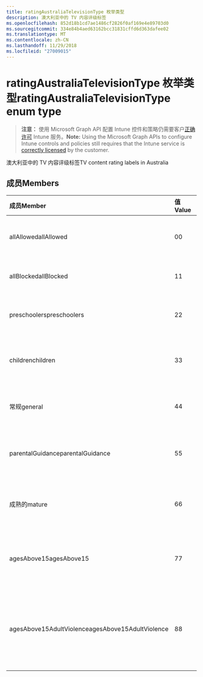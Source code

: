 ```yaml
---
title: ratingAustraliaTelevisionType 枚举类型
description: 澳大利亚中的 TV 内容评级标签
ms.openlocfilehash: 852d18b1cd7ae1486cf2826f0af169e4e89703d0
ms.sourcegitcommit: 334e84b4aed63162bcc31831cffd6d363dafee02
ms.translationtype: MT
ms.contentlocale: zh-CN
ms.lasthandoff: 11/29/2018
ms.locfileid: "27009015"
---
```

# <a name="ratingaustraliatelevisiontype-enum-type"></a><span data-ttu-id="d36fe-103">ratingAustraliaTelevisionType 枚举类型</span><span class="sxs-lookup"><span data-stu-id="d36fe-103">ratingAustraliaTelevisionType enum type</span></span>

> <span data-ttu-id="d36fe-104">**注意：** 使用 Microsoft Graph API 配置 Intune 控件和策略仍需要客户[正确许可](https://go.microsoft.com/fwlink/?linkid=839381) Intune 服务。</span><span class="sxs-lookup"><span data-stu-id="d36fe-104">**Note:** Using the Microsoft Graph APIs to configure Intune controls and policies still requires that the Intune service is [correctly licensed](https://go.microsoft.com/fwlink/?linkid=839381) by the customer.</span></span>

<span data-ttu-id="d36fe-105">澳大利亚中的 TV 内容评级标签</span><span class="sxs-lookup"><span data-stu-id="d36fe-105">TV content rating labels in Australia</span></span>
## <a name="members"></a><span data-ttu-id="d36fe-106">成员</span><span class="sxs-lookup"><span data-stu-id="d36fe-106">Members</span></span>
|<span data-ttu-id="d36fe-107">成员</span><span class="sxs-lookup"><span data-stu-id="d36fe-107">Member</span></span>|<span data-ttu-id="d36fe-108">值</span><span class="sxs-lookup"><span data-stu-id="d36fe-108">Value</span></span>|<span data-ttu-id="d36fe-109">说明</span><span class="sxs-lookup"><span data-stu-id="d36fe-109">Description</span></span>|
|:---|:---|:---|
|<span data-ttu-id="d36fe-110">allAllowed</span><span class="sxs-lookup"><span data-stu-id="d36fe-110">allAllowed</span></span>|<span data-ttu-id="d36fe-111">0</span><span class="sxs-lookup"><span data-stu-id="d36fe-111">0</span></span>|<span data-ttu-id="d36fe-112">默认值，允许所有 TV 都显示内容</span><span class="sxs-lookup"><span data-stu-id="d36fe-112">Default value, allow all TV shows content</span></span>|
|<span data-ttu-id="d36fe-113">allBlocked</span><span class="sxs-lookup"><span data-stu-id="d36fe-113">allBlocked</span></span>|<span data-ttu-id="d36fe-114">1</span><span class="sxs-lookup"><span data-stu-id="d36fe-114">1</span></span>|<span data-ttu-id="d36fe-115">不允许任何电视显示内容</span><span class="sxs-lookup"><span data-stu-id="d36fe-115">Do not allow any TV shows content</span></span>|
|<span data-ttu-id="d36fe-116">preschoolers</span><span class="sxs-lookup"><span data-stu-id="d36fe-116">preschoolers</span></span>|<span data-ttu-id="d36fe-117">2</span><span class="sxs-lookup"><span data-stu-id="d36fe-117">2</span></span>|<span data-ttu-id="d36fe-118">P 分类供 preschoolers</span><span class="sxs-lookup"><span data-stu-id="d36fe-118">The P classification is intended for preschoolers</span></span>|
|<span data-ttu-id="d36fe-119">children</span><span class="sxs-lookup"><span data-stu-id="d36fe-119">children</span></span>|<span data-ttu-id="d36fe-120">3</span><span class="sxs-lookup"><span data-stu-id="d36fe-120">3</span></span>|<span data-ttu-id="d36fe-121">C 分类供子级下 14</span><span class="sxs-lookup"><span data-stu-id="d36fe-121">The C classification is intended for children under 14</span></span>|
|<span data-ttu-id="d36fe-122">常规</span><span class="sxs-lookup"><span data-stu-id="d36fe-122">general</span></span>|<span data-ttu-id="d36fe-123">4</span><span class="sxs-lookup"><span data-stu-id="d36fe-123">4</span></span>|<span data-ttu-id="d36fe-124">G 分类是适用于所有岁</span><span class="sxs-lookup"><span data-stu-id="d36fe-124">The G classification is suitable for all ages</span></span>|
|<span data-ttu-id="d36fe-125">parentalGuidance</span><span class="sxs-lookup"><span data-stu-id="d36fe-125">parentalGuidance</span></span>|<span data-ttu-id="d36fe-126">5</span><span class="sxs-lookup"><span data-stu-id="d36fe-126">5</span></span>|<span data-ttu-id="d36fe-127">PG 分类建议为年轻的查看者</span><span class="sxs-lookup"><span data-stu-id="d36fe-127">The PG classification is recommended for young viewers</span></span>|
|<span data-ttu-id="d36fe-128">成熟的</span><span class="sxs-lookup"><span data-stu-id="d36fe-128">mature</span></span>|<span data-ttu-id="d36fe-129">6</span><span class="sxs-lookup"><span data-stu-id="d36fe-129">6</span></span>|<span data-ttu-id="d36fe-130">M 分类建议为查看者超过 15</span><span class="sxs-lookup"><span data-stu-id="d36fe-130">The M classification is recommended for viewers over 15</span></span>|
|<span data-ttu-id="d36fe-131">agesAbove15</span><span class="sxs-lookup"><span data-stu-id="d36fe-131">agesAbove15</span></span>|<span data-ttu-id="d36fe-132">7</span><span class="sxs-lookup"><span data-stu-id="d36fe-132">7</span></span>|<span data-ttu-id="d36fe-133">MA15 + 分类不适用于查看在 15</span><span class="sxs-lookup"><span data-stu-id="d36fe-133">The MA15+ classification is not suitable for viewers under 15</span></span>|
|<span data-ttu-id="d36fe-134">agesAbove15AdultViolence</span><span class="sxs-lookup"><span data-stu-id="d36fe-134">agesAbove15AdultViolence</span></span>|<span data-ttu-id="d36fe-135">8</span><span class="sxs-lookup"><span data-stu-id="d36fe-135">8</span></span>|<span data-ttu-id="d36fe-136">AV15 + 分类不适合下 15，成人暴力特有的查看者</span><span class="sxs-lookup"><span data-stu-id="d36fe-136">The AV15+ classification is not suitable for viewers under 15, adult violence-specific</span></span>|



